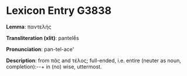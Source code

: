# Lexicon Entry G3838

**Lemma**: παντελής

**Transliteration (xlit)**: pantelḗs

**Pronunciation**: pan-tel-ace'

**Description**:
from πᾶς and τέλος; full-ended, i.e. entire (neuter as noun, completion):--+ in (no) wise, uttermost.
